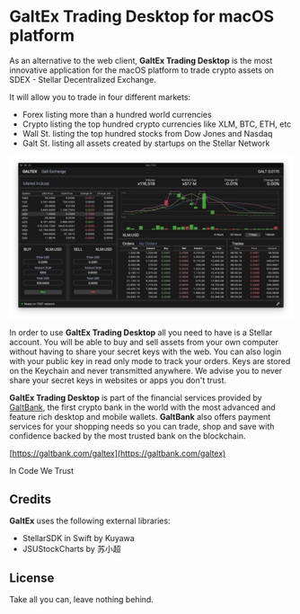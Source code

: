 # GaltEx Trading Desktop for macOS platform

As an alternative to the web client, **GaltEx Trading Desktop** is the most innovative application for the macOS platform to trade crypto assets on SDEX - Stellar Decentralized Exchange.

It will allow you to trade in four different markets:

- Forex listing more than a hundred world currencies
- Crypto listing the top hundred crypto currencies like XLM, BTC, ETH, etc
- Wall St. listing the top hundred stocks from Dow Jones and Nasdaq
- Galt St. listing all assets created by startups on the Stellar Network

![Screenshot](./media/galtexdesk.jpg)

In order to use **GaltEx Trading Desktop** all you need to have is a Stellar account. You will be able to buy and sell assets from your own computer without having to share your secret keys with the web. You can also login with your public key in read only mode to track your orders. Keys are stored on the Keychain and never transmitted anywhere. We advise you to never share your secret keys in websites or apps you don't trust.

**GaltEx Trading Desktop** is part of the financial services provided by [GaltBank](https://galtbank.com), the first crypto bank in the world with the most advanced and feature rich desktop and mobile wallets. **GaltBank** also offers payment services for your shopping needs so you can trade, shop and save with confidence backed by the most trusted bank on the blockchain.


[https://galtbank.com/galtex](https://galtbank.com/galtex)

In Code We Trust

## Credits

**GaltEx** uses the following external libraries:

- StellarSDK in Swift by Kuyawa
- JSUStockCharts by 苏小超

## License

Take all you can, leave nothing behind.
